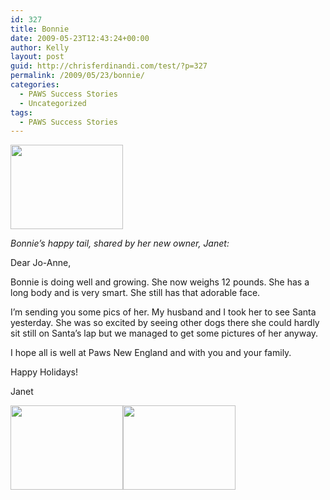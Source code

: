 ```yaml
---
id: 327
title: Bonnie
date: 2009-05-23T12:43:24+00:00
author: Kelly
layout: post
guid: http://chrisferdinandi.com/test/?p=327
permalink: /2009/05/23/bonnie/
categories:
  - PAWS Success Stories
  - Uncategorized
tags:
  - PAWS Success Stories
---
```

<img src="https://pawsnewengland.com/wp-content/uploads/2009/05/image019.jpg" alt="" title="image01" width="180" height="135" class="alignleft size-full wp-image-728" />

_Bonnie&#8217;s happy tail, shared by her new owner, Janet:_

Dear Jo-Anne,

Bonnie is doing well and growing. She now weighs 12 pounds. She has a long body and is very smart. She still has that adorable face.

I&#8217;m sending you some pics of her. My husband and I took her to see Santa yesterday. She was so excited by seeing other dogs there she could hardly sit still on Santa&#8217;s lap but we managed to get some pictures of her anyway.

I hope all is well at Paws New England and with you and your family.

Happy Holidays!
  
Janet

<img src="https://pawsnewengland.com/wp-content/uploads/2009/05/image027.jpg" alt="" title="image02" width="180" height="135" class="alignleft size-full wp-image-729" /><img src="https://pawsnewengland.com/wp-content/uploads/2009/05/image037.jpg" alt="" title="image03" width="180" height="135" class="alignleft size-full wp-image-730" />

<div class="clear">
</div>
